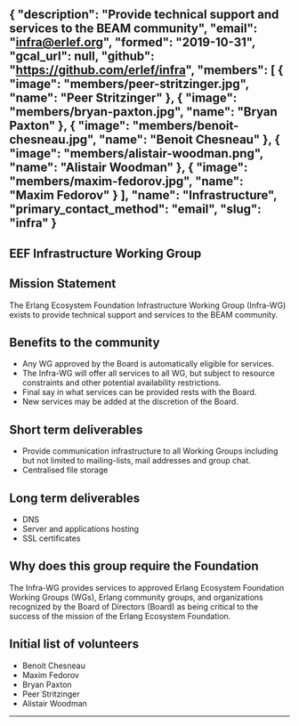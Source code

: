 {
  "description": "Provide technical support and services to the BEAM community",
  "email": "infra@erlef.org",
  "formed": "2019-10-31",
  "gcal_url": null,
  "github": "https://github.com/erlef/infra",
  "members": [
    {
      "image": "members/peer-stritzinger.jpg",
      "name": "Peer Stritzinger"
    },
    {
      "image": "members/bryan-paxton.jpg",
      "name": "Bryan Paxton"
    },
    {
      "image": "members/benoit-chesneau.jpg",
      "name": "Benoit Chesneau"
    },
    {
      "image": "members/alistair-woodman.png",
      "name": "Alistair Woodman"
    },
    {
      "image": "members/maxim-fedorov.jpg",
      "name": "Maxim Fedorov"
    }
  ],
  "name": "Infrastructure",
  "primary_contact_method": "email",
  "slug": "infra"
}
---
EEF Infrastructure Working Group
---

## Mission Statement
The Erlang Ecosystem Foundation Infrastructure Working Group (Infra-WG) exists
to provide technical support and services to the BEAM community.

## Benefits to the community

 - Any WG approved by the Board is automatically eligible for services.
 - The Infra-WG will offer all services to all WG, but subject to resource
 constraints and other potential availability restrictions.
 - Final say in what services can be provided rests with the Board.
 - New services may be added at the discretion of the Board.

## Short term deliverables
- Provide communication infrastructure to all Working Groups including but not limited to mailing-lists,
mail addresses and group chat.
- Centralised file storage

## Long term deliverables

- DNS
- Server and applications hosting
- SSL certificates

## Why does this group require the Foundation
The Infra-WG provides services to approved Erlang Ecosystem Foundation  Working Groups (WGs),
Erlang community groups, and organizations recognized by the Board of Directors (Board) as
being critical to the success of the mission of the Erlang Ecosystem Foundation.

## Initial list of volunteers
- Benoit Chesneau
- Maxim Fedorov
- Bryan Paxton
- Peer Stritzinger
- Alistair Woodman

-------

